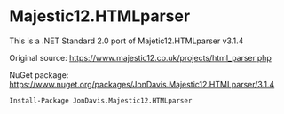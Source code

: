 # Majestic12.HTMLparser
This is a .NET Standard 2.0 port of Majetic12.HTMLparser v3.1.4

Original source: https://www.majestic12.co.uk/projects/html_parser.php

NuGet package: https://www.nuget.org/packages/JonDavis.Majestic12.HTMLparser/3.1.4

`Install-Package JonDavis.Majestic12.HTMLparser`
